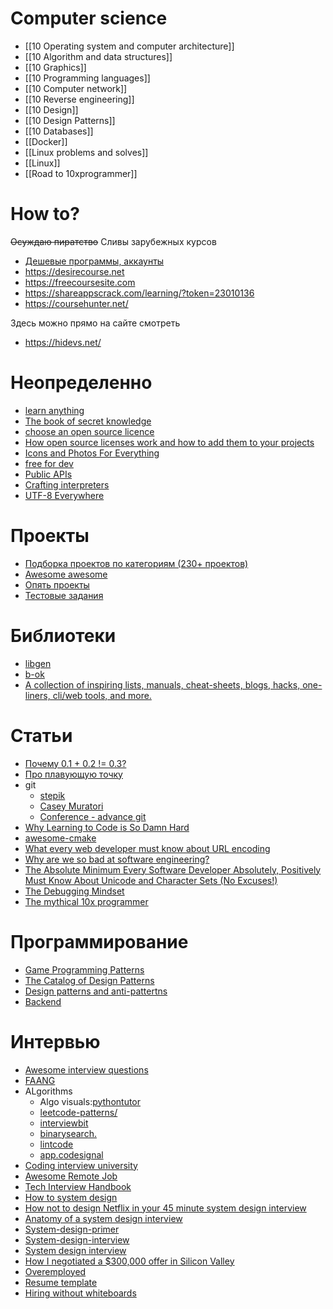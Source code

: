 # Computer science
- [[10 Operating system and computer architecture]]
- [[10 Algorithm and data structures]]
- [[10 Graphics]]
- [[10 Programming languages]]
- [[10 Computer network]]
- [[10 Reverse engineering]]
- [[10 Design]]
- [[10 Design Patterns]]
- [[10 Databases]]
- [[Docker]]
- [[Linux problems and solves]]
- [[Linux]]
- [[Road to 10xprogrammer]]

# How to?
~~Осуждаю пиратство~~ Сливы зарубежных курсов 
* [Дешевые программы, аккаунты](https://onehack.us)
* https://desirecourse.net
* https://freecoursesite.com
* https://shareappscrack.com/learning/?token=23010136
* https://coursehunter.net/

Здесь можно прямо на сайте смотреть
* https://hidevs.net/

# Неопределенно
* [learn anything](https://learn-anything.xyz)
* [The book of secret knowledge](https://github.com/trimstray/the-book-of-secret-knowledge#anger-table-of-contents)
* [choose an open source licence](https://choosealicense.com)
* [How open source licenses work and how to add them to your projects](https://www.freecodecamp.org/news/how-open-source-licenses-work-and-how-to-add-them-to-your-projects-34310c3cf94/)
* [Icons and Photos For Everything](https://thenounproject.com)
* [free for dev](https://github.com/ripienaar/free-for-dev/blob/master/README.md)
* [Public APIs](https://github.com/n0shake/Public-APIs)
* [Crafting interpreters](https://craftinginterpreters.com/contents.html)
* [UTF-8 Everywhere](https://utf8everywhere.org)

# Проекты
* [Подборка проектов по категориям (230+ проектов)](https://github.com/danistefanovic/build-your-own-x)
* [Awesome awesome](https://github.com/sindresorhus/awesome)
* [Опять проекты](https://github.com/tuvtran/project-based-learning)
* [Тестовые задания](https://github.com/Hexlet/ru-test-assignments)

# Библиотеки
* [libgen](https://libgen.is)
* [b-ok](https://b-ok.cc)
* [A collection of inspiring lists, manuals, cheat-sheets, blogs, hacks, one-liners, cli/web tools, and more.](https://github.com/trimstray/the-book-of-secret-knowledge)

# Статьи
* [Почему 0.1 + 0.2 != 0.3?](https://floating-point-gui.de/basic/)
* [Про плавующую точку](https://docs.oracle.com/cd/E19957-01/806-3568/ncg_goldberg.html)
* git
	* [stepik](https://stepik.org/course/3145/promo)
	* [Casey Muratori](https://www.youtube.com/watch?v=3mOVK0oSH2M&list=WL&index=5)
	* [Conference - advance git](https://www.youtube.com/watch?v=0SJCYPsef54&list=WL&index=4)
* [Why Learning to Code is So Damn Hard](https://www.thinkful.com/blog/why-learning-to-code-is-so-damn-hard/)
* [awesome-cmake](https://github.com/onqtam/awesome-cmake)
* [What every web developer must know about URL encoding](https://www.talisman.org/~erlkonig/misc/lunatech%5Ewhat-every-webdev-must-know-about-url-encoding/)
* [Why are we so bad at software engineering?](https://www.bitlog.com/2020/02/12/why-are-we-so-bad-at-software-engineering/)
* [The Absolute Minimum Every Software Developer Absolutely, Positively Must Know About Unicode and Character Sets (No Excuses!)](https://www.joelonsoftware.com/2003/10/08/the-absolute-minimum-every-software-developer-absolutely-positively-must-know-about-unicode-and-character-sets-no-excuses/)
* [The Debugging Mindset](https://queue.acm.org/detail.cfm?id=3068754)
* [The mythical 10x programmer](http://antirez.com/news/112)
 

# Программирование
* [Game Programming Patterns](http://gameprogrammingpatterns.com)
* [The Catalog of Design Patterns](https://refactoring.guru/design-patterns/catalog)
* [Design patterns and anti-pattertns](https://sourcemaking.com)
* [Backend](https://github.com/bzick/oh-my-backend)

# Интервью
* [Awesome interview questions](https://github.com/MaximAbramchuck/awesome-interview-questions)
* [FAANG](https://docs.google.com/document/u/0/d/1RKzJA7UHj3UKMFxK4Bluy-gB7Sf2fk0mUlCPs76Z07k/mobilebasic#heading=h.793zqiwslebx)
* ALgorithms
	* Algo visuals:[pythontutor](http://pythontutor.com/)
	* [leetcode-patterns/](https://seanprashad.com/leetcode-patterns/)
	* [interviewbit](https://www.interviewbit.com/practice/)
	* [binarysearch.](https://binarysearch.com/guide)
	* [lintcode](https://www.lintcode.com/problem/)
	* [app.codesignal](https://app.codesignal.com/)
* [Coding interview university](https://github.com/jwasham/coding-interview-university)
* [Awesome Remote Job](https://github.com/lukasz-madon/awesome-remote-job)
* [Tech Interview Handbook](https://github.com/yangshun/tech-interview-handbook)
* [How to system design](https://www.freecodecamp.org/news/how-to-system-design-dda63ed27e26)
* [How not to design Netflix in your 45 minute system design interview](https://hackernoon.com/how-not-to-design-netflix-in-your-45-minute-system-design-interview-64953391a054)
* [Anatomy of a system design interview](https://hackernoon.com/anatomy-of-a-system-design-interview-4cb57d75a53f)
* [System-design-primer](https://github.com/donnemartin/system-design-primer)
* [System-design-interview](https://github.com/checkcheckzz/system-design-interview)
* [System design interview](https://gmsservices.ru/blog/2016/06/16/system-design-interview)
* [How I negotiated a $300,000 offer in Silicon Valley](https://bayareabelletrist.medium.com/how-i-negotiated-a-software-engineer-offer-in-silicon-valley-f11590f5c656)
* [Overemployed](https://overemployed.com/)
* [Resume template](https://github.com/jglovier/resume-template)
* [Hiring without whiteboards](https://github.com/poteto/hiring-without-whiteboards)